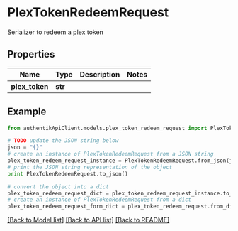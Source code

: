 # PlexTokenRedeemRequest

Serializer to redeem a plex token

## Properties
Name | Type | Description | Notes
------------ | ------------- | ------------- | -------------
**plex_token** | **str** |  | 

## Example

```python
from authentikApiClient.models.plex_token_redeem_request import PlexTokenRedeemRequest

# TODO update the JSON string below
json = "{}"
# create an instance of PlexTokenRedeemRequest from a JSON string
plex_token_redeem_request_instance = PlexTokenRedeemRequest.from_json(json)
# print the JSON string representation of the object
print PlexTokenRedeemRequest.to_json()

# convert the object into a dict
plex_token_redeem_request_dict = plex_token_redeem_request_instance.to_dict()
# create an instance of PlexTokenRedeemRequest from a dict
plex_token_redeem_request_form_dict = plex_token_redeem_request.from_dict(plex_token_redeem_request_dict)
```
[[Back to Model list]](../README.md#documentation-for-models) [[Back to API list]](../README.md#documentation-for-api-endpoints) [[Back to README]](../README.md)


